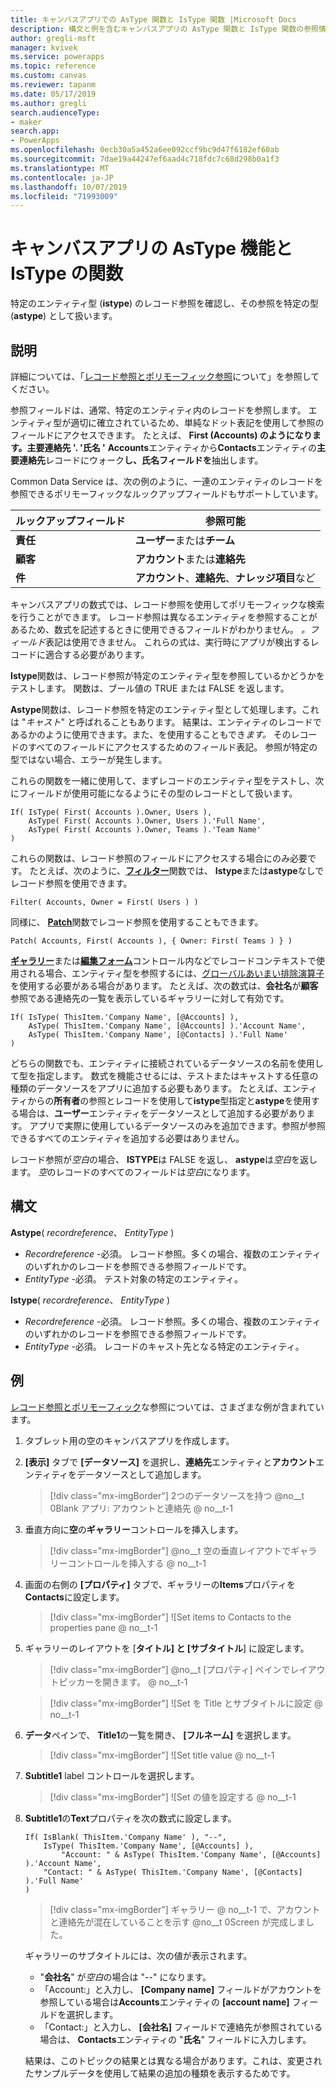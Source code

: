 ```yaml
---
title: キャンバスアプリでの AsType 関数と IsType 関数 |Microsoft Docs
description: 構文と例を含むキャンバスアプリの AsType 関数と IsType 関数の参照情報
author: gregli-msft
manager: kvivek
ms.service: powerapps
ms.topic: reference
ms.custom: canvas
ms.reviewer: tapanm
ms.date: 05/17/2019
ms.author: gregli
search.audienceType:
- maker
search.app:
- PowerApps
ms.openlocfilehash: 0ecb30a5a452a6ee092ccf9bc9d47f6182ef60ab
ms.sourcegitcommit: 7dae19a44247ef6aad4c718fdc7c68d298b0a1f3
ms.translationtype: MT
ms.contentlocale: ja-JP
ms.lasthandoff: 10/07/2019
ms.locfileid: "71993009"
---
```

# <a name="astype-and-istype-functions-in-canvas-apps"></a>キャンバスアプリの AsType 機能と IsType の関数

特定のエンティティ型 (**istype**) のレコード参照を確認し、その参照を特定の型 (**astype**) として扱います。

## <a name="description"></a>説明

詳細については、「[レコード参照とポリモーフィック参照](../working-with-references.md)について」を参照してください。

参照フィールドは、通常、特定のエンティティ内のレコードを参照します。 エンティティ型が適切に確立されているため、単純なドット表記を使用して参照のフィールドにアクセスできます。 たとえば、 **First (Accounts) のようになります。主要連絡先 '. '氏名 '** **Accounts**エンティティから**Contacts**エンティティの**主要連絡先**レコードにウォーク**し、氏名フィールドを**抽出します。

Common Data Service は、次の例のように、一連のエンティティのレコードを参照できるポリモーフィックなルックアップフィールドもサポートしています。

| ルックアップフィールド | 参照可能 |
|--------------|--------------|
| **責任** | **ユーザー**または**チーム** |
| **顧客** | **アカウント**または**連絡先** |
| **件** | **アカウント**、**連絡先**、**ナレッジ項目**など |

<!--note from editor: Change "Knowledge Articles" to "Knowledge Base articles" if that is what is being referenced.   -->

キャンバスアプリの数式では、レコード参照を使用してポリモーフィックな検索を行うことができます。 レコード参照は異なるエンティティを参照することがあるため、数式を記述するときに使用できるフィールドがわかりません。 *。フィールド*表記は使用できません。 これらの式は、実行時にアプリが検出するレコードに適合する必要があります。

**Istype**関数は、レコード参照が特定のエンティティ型を参照しているかどうかをテストします。 関数は、ブール値の TRUE または FALSE を返します。

**Astype**関数は、レコード参照を特定のエンティティ型として処理します。これは "*キャスト*" と呼ばれることもあります。 結果は、エンティティのレコードであるかのように使用できます。また、を使用することもでき*ます。* そのレコードのすべてのフィールドにアクセスするためのフィールド表記。 参照が特定の型ではない場合、エラーが発生します。

これらの関数を一緒に使用して、まずレコードのエンティティ型をテストし、次にフィールドが使用可能になるようにその型のレコードとして扱います。

```powerapps-dot
If( IsType( First( Accounts ).Owner, Users ),
    AsType( First( Accounts ).Owner, Users ).'Full Name',
    AsType( First( Accounts ).Owner, Teams ).'Team Name'
)
```

これらの関数は、レコード参照のフィールドにアクセスする場合にのみ必要です。 たとえば、次のように、[**フィルター**](function-filter-lookup.md)関数では、 **Istype**または**astype**なしでレコード参照を使用できます。

```powerapps-dot
Filter( Accounts, Owner = First( Users ) )
```

同様に、 [**Patch**](function-patch.md)関数でレコード参照を使用することもできます。

```powerapps-dot
Patch( Accounts, First( Accounts ), { Owner: First( Teams ) } )
```  

[**ギャラリー**](../controls/control-gallery.md)または[**編集フォーム**](../controls/control-form-detail.md)コントロール内などでレコードコンテキストで使用される場合、エンティティ型を参照するには、[グローバルあいまい排除演算子](operators.md#disambiguation-operator)を使用する必要がある場合があります。 たとえば、次の数式は、**会社名**が**顧客**参照である連絡先の一覧を表示しているギャラリーに対して有効です。

```powerapps-dot
If( IsType( ThisItem.'Company Name', [@Accounts] ),
    AsType( ThisItem.'Company Name', [@Accounts] ).'Account Name',
    AsType( ThisItem.'Company Name', [@Contacts] ).'Full Name'
)
```

どちらの関数でも、エンティティに接続されているデータソースの名前を使用して型を指定します。 数式を機能させるには、テストまたはキャストする任意の種類のデータソースをアプリに追加する必要もあります。 たとえば、エンティティからの**所有者**の参照とレコードを使用して**istype**型指定と**astype**を使用する場合は、**ユーザー**エンティティをデータソースとして追加する必要があります。 アプリで実際に使用しているデータソースのみを追加できます。参照が参照できるすべてのエンティティを追加する必要はありません。

レコード参照が*空白*の場合、 **ISTYPE**は FALSE を返し、 **astype**は*空白*を返します。 *空*のレコードのすべてのフィールドは*空白*になります。

## <a name="syntax"></a>構文

**Astype**( *recordreference*、 *EntityType* )

- *Recordreference* -必須。 レコード参照。多くの場合、複数のエンティティのいずれかのレコードを参照できる参照フィールドです。
- *EntityType* -必須。 テスト対象の特定のエンティティ。

**Istype**( *recordreference*、 *EntityType* )

- *Recordreference* -必須。 レコード参照。多くの場合、複数のエンティティのいずれかのレコードを参照できる参照フィールドです。
- *EntityType* -必須。 レコードのキャスト先となる特定のエンティティ。

## <a name="example"></a>例

[レコード参照とポリモーフィック](../working-with-references.md)な参照については、さまざまな例が含まれています。

1. タブレット用の空のキャンバスアプリを作成します。

1. **[表示]** タブで **[データソース]** を選択し、**連絡先**エンティティと**アカウント**エンティティをデータソースとして追加します。
    > [!div class="mx-imgBorder"]
    > 2つのデータソースを持つ @no__t 0Blank アプリ: アカウントと連絡先 @ no__t-1

1. 垂直方向に**空**の**ギャラリー**コントロールを挿入します。

    > [!div class="mx-imgBorder"]
    > @no__t 空の垂直レイアウトでギャラリーコントロールを挿入する @ no__t-1

1. 画面の右側の **[プロパティ]** タブで、ギャラリーの**Items**プロパティを**Contacts**に設定します。

    > [!div class="mx-imgBorder"]
    > ![Set items to Contacts to the properties pane @ no__t-1

1. ギャラリーのレイアウトを [**タイトル] と [サブタイトル**] に設定します。

    > [!div class="mx-imgBorder"]
    > @no__t [プロパティ] ペインでレイアウトピッカーを開きます。 @ no__t-1

    > [!div class="mx-imgBorder"]
    > ![Set を Title とサブタイトルに設定 @ no__t-1

1. **データ**ペインで、 **Title1**の一覧を開き、 **[フルネーム]** を選択します。

    > [!div class="mx-imgBorder"]
    > ![Set title value @ no__t-1

1. **Subtitle1** label コントロールを選択します。

    > [!div class="mx-imgBorder"]
    > ![Set の値を設定する @ no__t-1

1. **Subtitle1**の**Text**プロパティを次の数式に設定します。

    ```powerapps-dot
    If( IsBlank( ThisItem.'Company Name' ), "--",
        IsType( ThisItem.'Company Name', [@Accounts] ),
            "Account: " & AsType( ThisItem.'Company Name', [@Accounts] ).'Account Name',
        "Contact: " & AsType( ThisItem.'Company Name', [@Contacts] ).'Full Name'
    )
    ```

    > [!div class="mx-imgBorder"]
    > ギャラリー @ no__t-1 で、アカウントと連絡先が混在していることを示す @no__t 0Screen が完成しました。

    ギャラリーのサブタイトルには、次の値が表示されます。
    - "**会社名**" が*空白*の場合は "--" になります。
    - 「Account:」と入力し、 **[Company name]** フィールドがアカウントを参照している場合は**Accounts**エンティティの **[account name]** フィールドを選択します。
    - 「Contact:」と入力し、 **[会社名]** フィールドで連絡先が参照されている場合は、 **Contacts**エンティティの "**氏名**" フィールドに入力します。

    結果は、このトピックの結果とは異なる場合があります。これは、変更されたサンプルデータを使用して結果の追加の種類を表示するためです。
